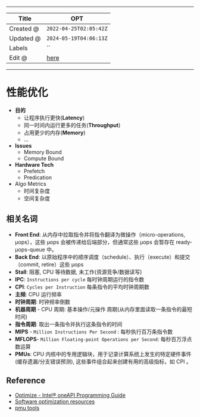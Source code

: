 -----

| Title     | OPT                                              |
| --------- | ------------------------------------------------ |
| Created @ | `2022-04-25T02:05:42Z`                           |
| Updated @ | `2024-05-19T04:06:13Z`                           |
| Labels    | \`\`                                             |
| Edit @    | [here](https://github.com/junxnone/opt/issues/3) |

-----

# 性能优化

  - **目的**
      - 让程序执行更快(**Latency**)
      - 同一时间内运行更多的任务(**Throughput**)
      - 占用更少的内存(**Memory**)
      - ...
  - **Issues**
      - Memory Bound
      - Compute Bound
  - **Hardware Tech**
      - Prefetch
      - Predication
  - Algo Metrics
      - 时间复杂度
      - 空间复杂度

## 相关名词

  - **Front End**: 从内存中拉取指令并将指令翻译为微操作（micro-operations, μops），这些 μops
    会被传递给后端部分，但通常这些 μops 会暂存在 ready-μops-queue 中。
  - **Back End**: 以原始程序中的顺序调度（schedule）、执行（execute）和提交（commit, retire）这些
    μops
  - **Stall**: 阻塞, CPU 等待数据, 未工作(资源竞争/数据读写)
  - **IPC**: `Instructions per cycle` 每时钟周期运行的指令数
  - **CPI**: `Cycles per Instruction` 每条指令的平均时钟周期数
  - **主频**: CPU 运行频率
  - **时钟周期**: 时钟频率倒数
  - **机器周期** - CPU 周期: 基本操作/元操作 周期(从内存里面读取一条指令的最短时间)
  - **指令周期**: 取出一条指令并执行这条指令的时间
  - **MIPS** - `Million Instructions Per Second` : 每秒执行百万条指令数
  - **MFLOPS**- `Million Floating-point Operations per Second`:
    每秒百万浮点数运算
  - **PMUs**: CPU 内核中的专用逻辑块，用于记录计算系统上发生的特定硬件事件(缓存遗漏/分支错误预测),
    这些事件组合起来创建有用的高级指标，如 CPI 。

## Reference

  - [Optimize - Intel® oneAPI Programming
    Guide](https://www.intel.com/content/www/us/en/develop/documentation/oneapi-programming-guide/top/software-development-process/performance-tuning-cycle/optimize.html)
  - [Software optimization resources](https://www.agner.org/optimize/)
  - [pmu tools](https://github.com/andikleen/pmu-tools)
